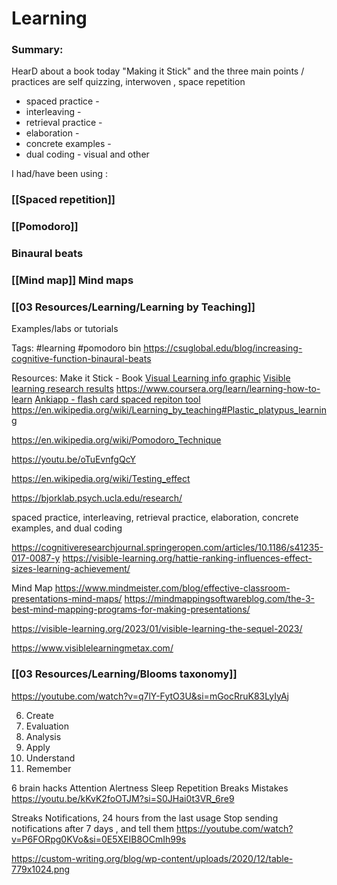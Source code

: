 # Learning

### Summary:


HearD about a book today  "Making it Stick" and the three main points / practices are self quizzing, interwoven , space repetition


 - spaced practice - 
 - interleaving - 
 - retrieval practice -  
 - elaboration - 
 - concrete examples  - 
 - dual coding - visual and other

I had/have been using :
### [[Spaced repetition]]
### [[Pomodoro]]
### Binaural beats 
### [[Mind map]] Mind maps
### [[03 Resources/Learning/Learning by Teaching]] 
Examples/labs or tutorials

Tags:
#learning #pomodoro bin
https://csuglobal.edu/blog/increasing-cognitive-function-binaural-beats

Resources:
Make it Stick - Book
[Visual Learning info graphic](https://visible-learning.org/2013/02/infographic-john-hattie-visible-learing/)
[Visible learning research results](https://www.visiblelearningmetax.com/)
https://www.coursera.org/learn/learning-how-to-learn
[Ankiapp - flash card spaced repiton tool](https://www.ankiapp.com/)
https://en.wikipedia.org/wiki/Learning_by_teaching#Plastic_platypus_learning

https://en.wikipedia.org/wiki/Pomodoro_Technique


https://youtu.be/oTuEvnfgQcY


https://en.wikipedia.org/wiki/Testing_effect

https://bjorklab.psych.ucla.edu/research/



spaced practice, interleaving, retrieval practice, elaboration, concrete examples, and dual coding

https://cognitiveresearchjournal.springeropen.com/articles/10.1186/s41235-017-0087-y
https://visible-learning.org/hattie-ranking-influences-effect-sizes-learning-achievement/



Mind Map
https://www.mindmeister.com/blog/effective-classroom-presentations-mind-maps/
https://mindmappingsoftwareblog.com/the-3-best-mind-mapping-programs-for-making-presentations/


https://visible-learning.org/2023/01/visible-learning-the-sequel-2023/

https://www.visiblelearningmetax.com/

### [[03 Resources/Learning/Blooms taxonomy]]
https://youtube.com/watch?v=q7lY-FytO3U&si=mGocRruK83LyIyAj

6. Create
5. Evaluation
4. Analysis 
3. Apply
2. Understand
1. Remember


6 brain hacks
Attention
Alertness
Sleep
Repetition 
Breaks
Mistakes
https://youtu.be/kKvK2foOTJM?si=S0JHai0t3VR_6re9


Streaks
Notifications, 24 hours from the last usage
Stop sending notifications after 7 days , and tell them 
https://youtube.com/watch?v=P6FORpg0KVo&si=0E5XEIB8OCmIh99s


https://custom-writing.org/blog/wp-content/uploads/2020/12/table-779x1024.png